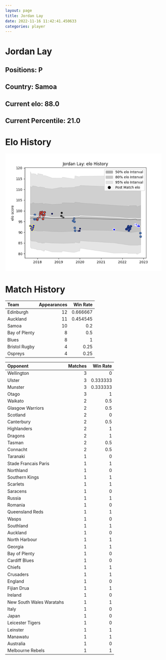 ```yaml
---  
layout: page  
title: Jordan Lay  
date: 2022-11-16 11:42:41.450633  
categories: player  
---
```

# Jordan Lay

## Positions: P

## Country: Samoa

## Current elo: 88.0

## Current Percentile: 21.0

# Elo History


![elo history](history_JordanLay.png)
# Match History


| Team          |   Appearances |   Win Rate |
|:--------------|--------------:|-----------:|
| Edinburgh     |            12 |   0.666667 |
| Auckland      |            11 |   0.454545 |
| Samoa         |            10 |   0.2      |
| Bay of Plenty |             8 |   0.5      |
| Blues         |             8 |   1        |
| Bristol Rugby |             4 |   0.25     |
| Ospreys       |             4 |   0.25     |

| Opponent                 |   Matches |   Win Rate |
|:-------------------------|----------:|-----------:|
| Wellington               |         3 |   0        |
| Ulster                   |         3 |   0.333333 |
| Munster                  |         3 |   0.333333 |
| Otago                    |         3 |   1        |
| Waikato                  |         2 |   0.5      |
| Glasgow Warriors         |         2 |   0.5      |
| Scotland                 |         2 |   0        |
| Canterbury               |         2 |   0.5      |
| Highlanders              |         2 |   1        |
| Dragons                  |         2 |   1        |
| Tasman                   |         2 |   0.5      |
| Connacht                 |         2 |   0.5      |
| Taranaki                 |         1 |   0        |
| Stade Francais Paris     |         1 |   1        |
| Northland                |         1 |   0        |
| Southern Kings           |         1 |   1        |
| Scarlets                 |         1 |   1        |
| Saracens                 |         1 |   0        |
| Russia                   |         1 |   1        |
| Romania                  |         1 |   0        |
| Queensland Reds          |         1 |   1        |
| Wasps                    |         1 |   0        |
| Southland                |         1 |   1        |
| Auckland                 |         1 |   0        |
| North Harbour            |         1 |   1        |
| Georgia                  |         1 |   1        |
| Bay of Plenty            |         1 |   0        |
| Cardiff Blues            |         1 |   0        |
| Chiefs                   |         1 |   1        |
| Crusaders                |         1 |   1        |
| England                  |         1 |   0        |
| Fijian Drua              |         1 |   1        |
| Ireland                  |         1 |   0        |
| New South Wales Waratahs |         1 |   1        |
| Italy                    |         1 |   0        |
| Japan                    |         1 |   0        |
| Leicester Tigers         |         1 |   0        |
| Leinster                 |         1 |   1        |
| Manawatu                 |         1 |   1        |
| Australia                |         1 |   0        |
| Melbourne Rebels         |         1 |   1        |
